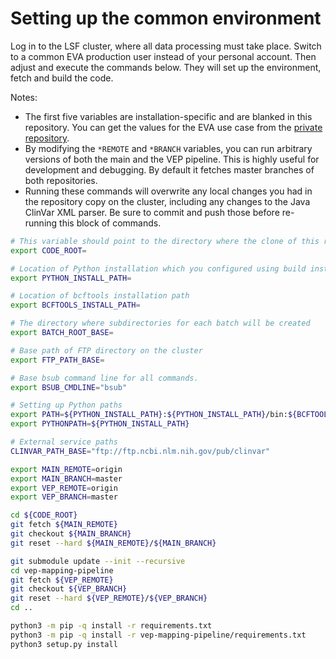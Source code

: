 # Setting up the common environment

Log in to the LSF cluster, where all data processing must take place. Switch to a common EVA production user instead of your personal account. Then adjust and execute the commands below. They will set up the environment, fetch and build the code.

Notes:
* The first five variables are installation-specific and are blanked in this repository. You can get the values for the EVA use case from the [private repository](https://github.com/EBIvariation/configuration/blob/master/open-targets-configuration.md).
* By modifying the `*REMOTE` and `*BRANCH` variables, you can run arbitrary versions of both the main and the VEP pipeline. This is highly useful for development and debugging. By default it fetches master branches of both repositories.
* Running these commands will overwrite any local changes you had in the repository copy on the cluster, including any changes to the Java ClinVar XML parser. Be sure to commit and push those before re-running this block of commands.

```bash
# This variable should point to the directory where the clone of this repository is located on the cluster
export CODE_ROOT=

# Location of Python installation which you configured using build instructions
export PYTHON_INSTALL_PATH=

# Location of bcftools installation path
export BCFTOOLS_INSTALL_PATH=

# The directory where subdirectories for each batch will be created
export BATCH_ROOT_BASE=

# Base path of FTP directory on the cluster
export FTP_PATH_BASE=

# Base bsub command line for all commands.
export BSUB_CMDLINE="bsub"

# Setting up Python paths
export PATH=${PYTHON_INSTALL_PATH}:${PYTHON_INSTALL_PATH}/bin:${BCFTOOLS_INSTALL_PATH}:$PATH
export PYTHONPATH=${PYTHON_INSTALL_PATH}

# External service paths
CLINVAR_PATH_BASE="ftp://ftp.ncbi.nlm.nih.gov/pub/clinvar"

export MAIN_REMOTE=origin
export MAIN_BRANCH=master
export VEP_REMOTE=origin
export VEP_BRANCH=master

cd ${CODE_ROOT}
git fetch ${MAIN_REMOTE}
git checkout ${MAIN_BRANCH}
git reset --hard ${MAIN_REMOTE}/${MAIN_BRANCH}

git submodule update --init --recursive
cd vep-mapping-pipeline
git fetch ${VEP_REMOTE}
git checkout ${VEP_BRANCH}
git reset --hard ${VEP_REMOTE}/${VEP_BRANCH}
cd ..

python3 -m pip -q install -r requirements.txt
python3 -m pip -q install -r vep-mapping-pipeline/requirements.txt
python3 setup.py install
```
